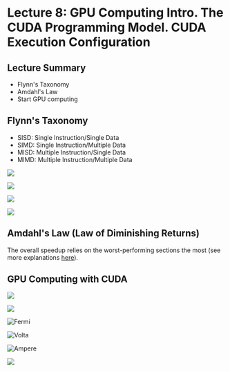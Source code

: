 # Lecture 8: GPU Computing Intro. The CUDA Programming Model. CUDA Execution Configuration

## Lecture Summary

* Flynn's Taxonomy
* Amdahl's Law
* Start GPU computing

## Flynn's Taxonomy

* SISD: Single Instruction/Single Data
* SIMD: Single Instruction/Multiple Data
* MISD: Multiple Instruction/Single Data
* MIMD: Multiple Instruction/Multiple Data

![](../../.gitbook/assets/screen-shot-2021-02-10-at-1.56.21-pm.png)

![](../../.gitbook/assets/screen-shot-2021-02-10-at-1.56.37-pm.png)

![](../../.gitbook/assets/screen-shot-2021-02-10-at-1.57.07-pm.png)

![](../../.gitbook/assets/screen-shot-2021-02-10-at-1.57.23-pm.png)

## Amdahl's Law \(Law of Diminishing Returns\)

The overall speedup relies on the worst-performing sections the most \(see more explanations [here](../../operating-systems/index/raid-a-case-for-redundant-arrays-of-inexpensive-disks.md#background-and-motivation)\).

## GPU Computing with CUDA

![](../../.gitbook/assets/screen-shot-2021-02-10-at-2.05.01-pm.png)

![](../../.gitbook/assets/screen-shot-2021-02-10-at-2.05.23-pm.png)

![Fermi](../../.gitbook/assets/screen-shot-2021-02-10-at-2.09.29-pm.png)

![Volta](../../.gitbook/assets/screen-shot-2021-02-10-at-2.10.08-pm.png)

![Ampere](../../.gitbook/assets/screen-shot-2021-02-10-at-2.10.27-pm.png)

![](../../.gitbook/assets/screen-shot-2021-02-10-at-2.11.08-pm.png)

















